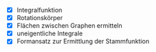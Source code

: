 
- [x] Integralfunktion
- [x] Rotationskörper
- [x] Flächen zwischen Graphen ermitteln
- [x] uneigentliche Integrale 
- [x] Formansatz zur Ermittlung der Stammfunktion
